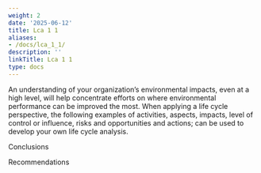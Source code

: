 ```yaml
---
weight: 2
date: '2025-06-12'
title: Lca 1 1
aliases:
- /docs/lca_1_1/
description: ''
linkTitle: Lca 1 1
type: docs
---
```


An
understanding of your organization’s environmental impacts, even at
a high level, will help concentrate efforts on where environmental
performance can be improved the most. When applying a life cycle
perspective, the following examples of activities, aspects, impacts,
level of control or influence, risks and opportunities and actions;
can be used to develop your own life cycle analysis.

<!-- Unsupported block type: table -->

Conclusions

<!-- Unsupported block type: divider -->

<!-- Unsupported block type: divider -->

Recommendations

<!-- Unsupported block type: divider -->

<!-- Unsupported block type: divider -->